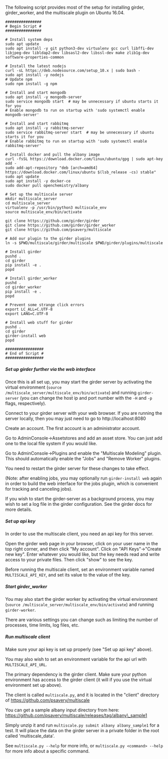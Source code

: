 The following script provides most of the setup for installing girder, girder\_worker, and the multiscale plugin on Ubuntu 16.04.

```
################
# Begin Script #
################

# Install system deps
sudo apt update
sudo apt install -y git python3-dev virtualenv gcc curl libffi-dev libjpeg-dev libldap2-dev libsasl2-dev libssl-dev make zlib1g-dev software-properties-common

# Install the latest nodejs
curl -sL https://deb.nodesource.com/setup_10.x | sudo bash -
sudo apt install -y nodejs
# Update npm
sudo npm install -g npm

# Install and start mongodb
sudo apt install -y mongodb-server
sudo service mongodb start  # may be unnecessary if ubuntu starts it for you
# Enable mongodb to run on startup with 'sudo systemctl enable mongodb-server'

# Install and start rabbitmq
sudo apt install -y rabbitmq-server
sudo service rabbitmq-server start  # may be unnecessary if ubuntu starts it for you
# Enable rabbitmq to run on startup with 'sudo systemctl enable rabbitmq-server'

# Install docker and pull the albany image
curl -fsSL https://download.docker.com/linux/ubuntu/gpg | sudo apt-key add -
sudo add-apt-repository "deb [arch=amd64] https://download.docker.com/linux/ubuntu $(lsb_release -cs) stable"
sudo apt update
sudo apt install -y docker-ce
sudo docker pull openchemistry/albany

# Set up the multiscale server
mkdir multiscale_server
cd multiscale_server
virtualenv -p /usr/bin/python3 multiscale_env
source multiscale_env/bin/activate

git clone https://github.com/girder/girder
git clone https://github.com/girder/girder_worker
git clone https://github.com/psavery/multiscale

# Add our plugin to the girder plugins
ln -s $PWD/multiscale/girder/multiscale $PWD/girder/plugins/multiscale

# Install girder
pushd .
cd girder
pip install -e .
popd

# Install girder_worker
pushd .
cd girder_worker
pip install -e .
popd

# Prevent some strange click errors
export LC_ALL=C.UTF-8
export LANG=C.UTF-8

# Install web stuff for girder
pushd .
cd girder
girder-install web
popd

#################
# End of Script #
#################
```

##### Set up girder further via the web interface #####

Once this is all set up, you may start the girder server by activating the virtual environment (`source /multiscale_server/multiscale_env/bin/activate`) and running `girder-server` (you can change the host ip and port number with the `-H` and `-p` flags, respectively).

Connect to your girder server with your web browser. If you are running the server locally, then you may just need to go to http://localhost:8080

Create an account. The first account is an administrator account.

Go to AdminConsole-\>Assetstores and add an asset store. You can just add one to the local file system if you would like.

Go to AdminConsole-\>Plugins and enable the "Multiscale Modeling" plugin. This should automatically enable the "Jobs" and "Remove Worker" plugins.

You need to restart the girder server for these changes to take effect.

(Note: after enabling jobs, you may optionally run `girder-install web` again in order to build the web interface for the jobs plugin, which is convenient for tracking and canceling jobs).

If you wish to start the girder-server as a background process, you may wish to set a log file in the girder configuration. See the girder docs for more details.


##### Set up api key #####
In order to use the multiscale client, you need an api key for this server.

Open the girder web page in your browser, click on your user name in the top right corner, and then click "My account". Click on "API Keys"->"Create new key". Enter whatever you would like, but the key needs read and write access to your private files. Then click "show" to see the key.

Before running the multiscale client, set an environment variable named `MULTISCALE_API_KEY`, and set its value to the value of the key.


##### Start girder\_worker #####
You may also start the girder worker by activating the virtual environment (`source /multiscale_server/multiscale_env/bin/activate`) and running `girder-worker`.

There are various settings you can change such as limiting the number of processes, time limits, log files, etc.


##### Run multiscale client #####
Make sure your api key is set up properly (see "Set up api key" above).

You may also wish to set an environment variable for the api url with `MULTISCALE_API_URL`.

The primary dependency is the girder client. Make sure your python environment has access to the girder client (it will if you use the virtual environment set up above).

The client is called `multiscale.py`, and it is located in the "client" directory of https://github.com/psavery/multiscale

You can get a sample albany input directory from here:  https://github.com/psavery/multiscale/releases/tag/albany\_sample1

Simply unzip it and run `multiscale.py submit albany albany_sample1` for a test. It will place the data on the girder server in a private folder in the root called 'multiscale\_data'.

See `multiscale.py --help` for more info, or `multiscale.py <command> --help` for more info about a specific command.
